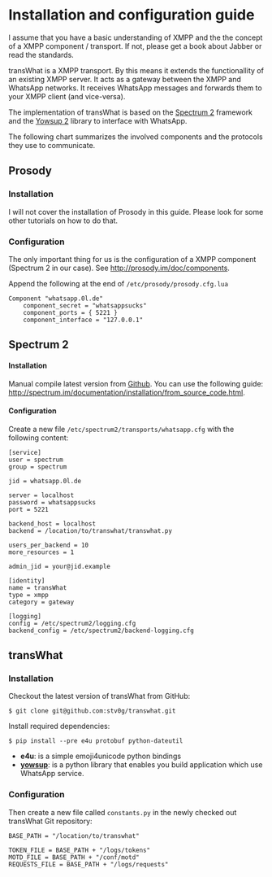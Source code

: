 # Installation and configuration guide

I assume that you have a basic understanding of XMPP and the the concept of a XMPP component / transport. If not, please get a book about Jabber or read the standards.

transWhat is a XMPP transport. By this means it extends the functionallity of an existing XMPP server. It acts as a gateway between the XMPP and WhatsApp networks. It receives WhatsApp messages and forwards them to your XMPP client (and vice-versa).

The implementation of transWhat is based on the [Spectrum 2](http://www.spectrum.im) framework and the [Yowsup 2](https://github.com/tgalal/yowsup) library to interface with WhatsApp.

The following chart summarizes the involved components and the protocols they use to communicate.

## Prosody

### Installation

I will not cover the installation of Prosody in this guide. Please look for some other tutorials on how to do that.

### Configuration

The only important thing for us is the configuration of a XMPP component (Spectrum 2 in our case).
See http://prosody.im/doc/components.

Append the following at the end of `/etc/prosody/prosody.cfg.lua`

    Component "whatsapp.0l.de"
        component_secret = "whatsappsucks"
        component_ports = { 5221 }
        component_interface = "127.0.0.1"

## Spectrum 2

#### Installation

Manual compile latest version from [Github](https://github.com/hanzz/libtransport).
You can use the following guide: http://spectrum.im/documentation/installation/from_source_code.html.

#### Configuration

Create a new file `/etc/spectrum2/transports/whatsapp.cfg` with the following content:

    [service]
    user = spectrum
    group = spectrum

    jid = whatsapp.0l.de

    server = localhost
    password = whatsappsucks
    port = 5221

    backend_host = localhost
    backend = /location/to/transwhat/transwhat.py
    
    users_per_backend = 10
    more_resources = 1
    
    admin_jid = your@jid.example
    
    [identity]
    name = transWhat
    type = xmpp
    category = gateway
    
    [logging]
    config = /etc/spectrum2/logging.cfg
    backend_config = /etc/spectrum2/backend-logging.cfg

## transWhat

### Installation

Checkout the latest version of transWhat from GitHub:

    $ git clone git@github.com:stv0g/transwhat.git
    
Install required dependencies:

    $ pip install --pre e4u protobuf python-dateutil

  - **e4u**: is a simple emoji4unicode python bindings
  - [**yowsup**](https://github.com/tgalal/yowsup): is a python library that enables you build application which use WhatsApp service.

### Configuration

Then create a new file called `constants.py` in the newly checked out transWhat Git repository:

    BASE_PATH = "/location/to/transwhat"
    
    TOKEN_FILE = BASE_PATH + "/logs/tokens"
    MOTD_FILE = BASE_PATH + "/conf/motd"
    REQUESTS_FILE = BASE_PATH + "/logs/requests"
